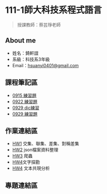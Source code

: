 # 111-1師大科技系程式語言
>授課教師：蔡芸琤老師

## About me
- 姓名：錡軒誼
- 系級：科技系3年級
- Email：hsuanyi0401@gmail.com

## 課程筆記區

- [0915 練習題](https://github.com/chihsuanyi/Python/blob/main/0915%E7%B7%B4%E7%BF%92.ipynb)
- [0922 練習題](https://github.com/chihsuanyi/Python/blob/main/0922練習.ipynb)
- [0929 dic練習](https://github.com/chihsuanyi/Python/blob/main/0929%20dictionary.ipynb)
- [0929 練習題](https://github.com/chihsuanyi/Python/blob/main/0929%20%E7%B7%B4%E7%BF%92.ipynb)
## 作業連結區
- [HW1](https://github.com/chihsuanyi/Python/tree/main/HW1) 交集、聯集、差集、對稱差集
- [HW2](https://github.com/chihsuanyi/Python/tree/main/HW2) json檔案資料整理
- [HW3](https://github.com/chihsuanyi/Python/blob/main/HW3.ipynb) 爬蟲
- [HW4](https://medium.com/@Hsuanyi_96151/python%E6%96%87%E5%AD%97%E6%8E%A2%E5%8B%98%E9%9B%BB%E5%BD%B1%E8%A9%95%E5%83%B9-fd0ed951dfd2)文字探勘
- [HW4](https://medium.com/@Hsuanyi_96151/python%E6%96%87%E6%9C%AC%E5%85%B1%E7%8F%BE%E7%B6%B2%E8%B7%AF%E5%88%86%E6%9E%90-%E5%8F%B0%E5%8D%97%E6%99%AF%E9%BB%9E%E7%86%B1%E9%BB%9E%E5%9C%96-d531eaab4bc3) 文本共現分析
## 專題連結區
